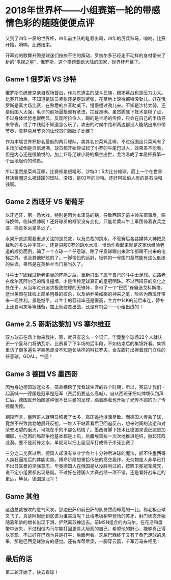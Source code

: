 # 2018年世界杯——小组赛第一轮的带感情色彩的随随便便点评

又到了四年一届的世界杯，四年前主队的耻辱出局，四年的厉兵秣马，哨响，比赛开始，哨响，比赛结束。

开幕式的歌舞升腾是球迷们按捺不住的躁动，罗纳尔多已经走不动样的身材带来了新的“电视之星”，俄罗斯，这个横跨亚欧大陆的国家，世界杯开幕了。

## Game 1 俄罗斯 VS 沙特

俄罗斯总统普京亲自现场督战，作为东道主的战斗民族，踢揭幕战也是压力山大。比赛开始后，不知道是球员紧张还是足球紧张，在草地上滚得都特没劲儿。好在俄罗斯是真主场比赛，在熟悉的乡音助威下，慢慢缓过劲儿来。不知是沙特太弱，还是俄国人太强，毛子的前场逼抢颇有章法，拦截准确。虽然脚底下技术是糙了点，不过身体优势也很明显。反观阿拉伯人，踢的是半场的传控，只会在自己的半场导来导去，过了中线就不知道怎么玩了。攻击的时候中路和两边都没人能站出来带带节奏，莫非斋月节真的让球员们饿肚子比赛？

作为本届世界杯排名最低的两只球队，美其名曰菜鸡互啄，不过俄国这只菜鸡有了主场加成倒是自信满满，球员都开始尝试起了小罗的牛尾巴过人，效果虽不能看，但是内心还是很愉悦的。加上17号足球小将的横空出世，戈洛温成了本届杯赛第一个坐地起价的球员。

所以虽然是菜鸡互啄，比赛却是很精彩，沙特0：5大比分输球，而上一个在世界杯决赛圈这么被蹂躏的球队，没错，是02年的沙特。还好阿拉伯人有的是石油和钱啊。

## Game 2 西班牙 VS 葡萄牙

以牙还牙，第一场大戏。特别是因为本泽马的锅，导致西班牙前主帅东窗事发，临阵换帅，临阵换帅啊！还好球员的框架没有变化，只能希冀斗牛士军团倚着哀兵之姿，能走多远是多远了。

水果牙这边需要重点关注的是总裁，以及总裁的跳水。不管赛后各路媒体大神把总裁吹的多么神乎其神，还是只服C罗的跳水水准。慢动作看起来就是这家伙经验老道的顺势而倒，骗了一个点球一个任意球。除了任意球踢出来常年都踢不出来的电梯之外，也没其他好炫的了。一脚惺忪的远射，板鸭的一号国门竟然能有这么低级的失误，果然是在英格兰当门将当久了。

斗牛士军团经过新老更替的阵痛之后，重新打出了属于自己的斗牛士足球。左路老白席尔瓦阿尔巴的精准撞墙，才是传控足球真正的皇冠明珠。不过西班牙的变化之处在于，从当年过分追求极致控球的无锋阵，多带了一个“巴西”锋霸迭戈科斯塔，盛世美颜在锋线上简单粗暴的绞杀，以及纳乔美如画的神来之笔，险些为西班牙带来一场胜利。虽是憾平，斗牛士的容错率还是很高，主力中14K的前后串连，替补上还要阿笑等等储备，加上低姿态出战，还是有机会——小组出线的！

## Game 2.5 哥斯达黎加 VS 塞尔维亚

双方球员在场上你来我往，嗯，就只有这么一个词汇，毕竟整个球场22个人就认识一个皇马门将纳瓦斯。比赛看了下半场的后半段，不如结束后的集锦好看。集锦重访了很多遍名字熟悉却没不知道长啥样的科拉罗夫，金左脚打出擦着球门立柱的任意球，GOAL，牛逼！

## Game 3 德国 VS 墨西哥

因为身边德国球迷众多，简直横跨了我看球生涯的各个时期，所以，赛前让我们一起高喊——德国是冠军是冠军（赛后仍要这么高喊）。自从西班牙把瓜帅埋伏到拜仁后，德国就开始踢这种很不日耳曼的足球，踢着踢着也开始了光传不跑的为了传控而传控。

相较而言，墨西哥人就明显积极了太多，高压逼抢淋漓尽致。而德国人传丢了球，竟然不兴致勃勃地展开反抢，一堆人干站着看后卫回追反击，想来时间的流逝和对荣誉渴望的磨灭，可能在乎的不那么热情了。墨西哥脚下技术比德国来说细腻更加细腻，小范围的局部争抢基本都是上风，后腰埃雷拉一次次地推进组织，掀起阵阵涟漪。要不是前锋太水，早就可以把上届冠军打成筛子杀死比赛了

三分之二比赛过后，德国人却没有专业学会七十分钟后进球的魔法，抓不住墨西哥人疯狂逼抢后的体能劣势。搏命阶段想重拾传统的高空轰炸，无奈物是人非早已打不出日耳曼的坚强意志。毕竟德国人在俄国是从没胜利过的，按照卫冕冠军魔咒，说不定小组要都出现悬疑。不过好在德国人大赛战绩一项不错，还是看好战车走的更远，毕竟，德国是冠军！

## Game 其他

这边总裁被吹的意气风发，那边巴萨和前巴萨的队员然而却荒的一比。梅老板点球又飞了，真是阿根廷到底该为谁哭泣呢？比梅老板稍早登场的苏牙，射门状态开始随着年龄的增长出现下滑，俨然离苏神远去。前MSN组合的内马尔，在花活和盘带中迷失，不过相信内马尔能打回更具大局观的自己，希望他的野心，能够真正得以实现。不过好在巴西也只是打平，后面再看。这届巴西终于又有了桑巴足球的风采，那是巴西足球独有的感觉。还有库蒂尼奥，一脚穿云箭，千军万马来相见！

## 最后的话

第二轮开始了，快去看球！